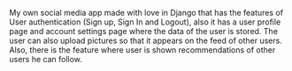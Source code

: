 My own social media app made with love in Django that has the features of User authentication (Sign up, Sign In and Logout), also it has a user profile page and account settings page where the data of the user is stored. The user can also upload pictures so that it appears on the feed of other users. Also, there is the feature where user is shown recommendations of other users he can follow.
